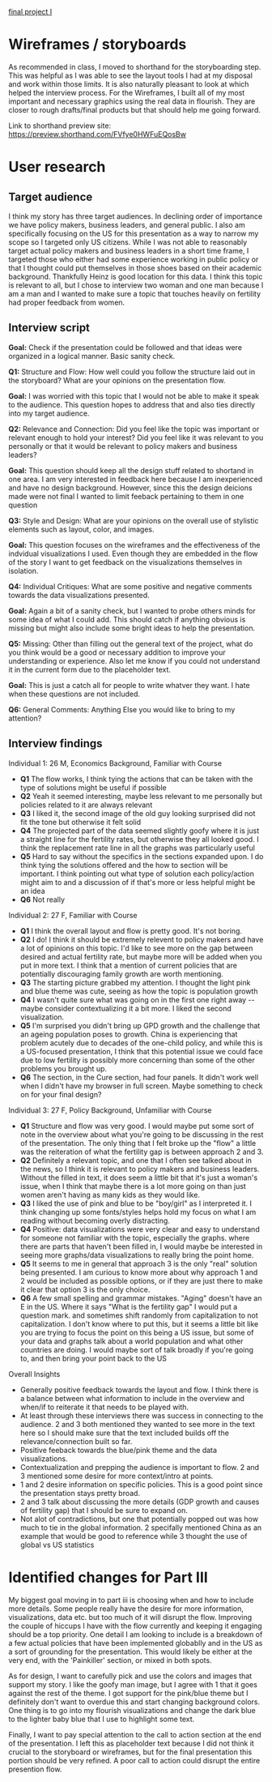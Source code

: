 [final project I](https://gagecallahan.github.io/Callahan_Portfolio/Part_1.html)

# Wireframes / storyboards

As recommended in class, I moved to shorthand for the storyboarding step. This was helpful as I was able to see the layout tools I had at my disposal and work within those limits. It is also naturally pleasant to look at which helped the interview process.
For the Wireframes, I built all of my most important and necessary graphics using the real data in flourish. They are closer to rough drafts/final products but that should help me going forward.

Link to shorthand preview site: https://preview.shorthand.com/FVfye0HWFuEQosBw

# User research 

## Target audience
I think my story has three target audiences. In declining order of importance we have policy makers, business leaders, and general public. I also am specifically focusing on the US for this presentation as a way to narrow my scope so I targeted only US citizens. While I was not able to reasonably target actual policy makers and business leaders in a short time frame, I targeted those who either had some experience working in public policy or that I thought could put themselves in those shoes based on their academic background. Thankfully Heinz is good location for this data. I think this topic is relevant to all, but I chose to interview two woman and one man because I am a man and I wanted to make sure a topic that touches heavily on fertility had proper feedback from women.

## Interview script

**Goal:** Check if the presentation could be followed and that ideas were organized in a logical manner. Basic sanity check.

**Q1:** Structure and Flow: How well could you follow the structure laid out in the storyboard? What are your opinions on the presentation flow.

**Goal:** I was worried with this topic that I would not be able to make it speak to the audience. This question hopes to address that and also ties directly into my target audience.

**Q2:** Relevance and Connection: Did you feel like the topic was important or relevant enough to hold your interest? Did you feel like it was relevant to you personally or that it would be relevant to policy makers and business leaders?

**Goal:** This question should keep all the design stuff related to shortand in one area. I am very interested in feedback here because I am inexperienced and have no design background. However, since this the design deicions made were not final I wanted to limit feeback pertaining to them in one question

**Q3:** Style and Design: What are your opinions on the overall use of stylistic elements such as layout, color, and images.

**Goal:** This question focuses on the wireframes and the effectiveness of the indvidual visualizations I used. Even though they are embedded in the flow of the story I want to get feedback on the visualizations themselves in isolation.

**Q4:** Individual Critiques: What are some positive and negative comments towards the data visualizations presented.

**Goal:** Again a bit of a sanity check, but I wanted to probe others minds for some idea of what I could add. This should catch if anything obvious is missing but might also include some bright ideas to help the presentation.

**Q5:** Missing: Other than filling out the general text of the project, what do you think would be a good or necessary addition to improve your understanding or experience. Also let me know if you could not understand it in the current form due to the placeholder text.

**Goal:** This is just a catch all for people to write whatver they want. I hate when these questions are not included.

**Q6:** General Comments: Anything Else you would like to bring to my attention?

## Interview findings

Individual 1: 26 M, Economics Background, Familiar with Course

* **Q1** The flow works, I think tying the actions that can be taken with the type of solutions might be useful if possible
* **Q2** Yeah it seemed interesting, maybe less relevant to me personally but policies related to it are always relevant
* **Q3** I liked it, the second image of the old guy looking surprised did not fit the tone but otherwise it felt solid
* **Q4** The projected part of the data seemed slightly goofy where it is just a straight line for the fertility rates, but otherwise they all looked good. I think the replacement rate line in all the graphs was particularly useful
* **Q5** Hard to say without the specifics in the sections expanded upon. I do think tying the solutions offered and the how to section will be important. I think pointing out what type of solution each policy/action might aim to and a discussion of if that's more or less helpful might be an idea
* **Q6** Not really

Individual 2: 27 F, Familiar with Course

* **Q1** I think the overall layout and flow is pretty good. It's not boring.
* **Q2** I do! I think it should be extremely relevent to policy makers and have a lot of opinions on this topic. I'd like to see more on the gap between desired and actual fertility rate, but maybe more will be added when you put in more text. I think that a mention of current policies that are potentially discouraging family growth are worth mentioning.
* **Q3** The starting picture grabbed my attention. I thought the light pink and blue theme was cute, seeing as how the topic is population growth
* **Q4** I wasn't quite sure what was going on in the first one right away -- maybe consider contextualizing it a bit more. I liked the second visualization.
* **Q5** I'm surprised you didn't bring up GPD growth and the challenge that an ageing population poses to growth. China is experiencing that problem acutely due to decades of the one-child policy, and while this is a US-focused presentation, I think that this potential issue we could face due to low fertility is possibly more concerning than some of the other problems you brought up.
* **Q6** The section, in the Cure section, had four panels. It didn't work well when I didn't have my browser in full screen. Maybe something to check on for your final design?

Individual 3: 27 F, Policy Background, Unfamiliar with Course

* **Q1** Structure and flow was very good. I would maybe put some sort of note in the overview about what you're going to be discussing in the rest of the presentation. The only thing that I felt broke up the "flow" a little was the reiteration of what the fertility gap is between approach 2 and 3. 
* **Q2** Definitely a relevant topic, and one that I often see talked about in the news, so I think it is relevant to policy makers and business leaders. Without the filled in text, it does seem a little bit that it's just a woman's issue, when I think that maybe there is a lot more going on than just women aren't having as many kids as they would like. 
* **Q3** I liked the use of pink and blue to be "boy/girl" as I interpreted it. I think changing up some fonts/styles helps hold my focus on what I am reading without becoming overly distracting. 
* **Q4** Positive: data visualizations were very clear and easy to understand for someone not familiar with the topic, especially the graphs. where there are parts that haven't been filled in, I would maybe be interested in seeing more graphs/data visualizations to really bring the point home. 
* **Q5** It seems to me in general that approach 3 is the only "real" solution being presented. I am curious to know more about why approach 1 and 2 would be included as possible options, or if they are just there to make it clear that option 3 is the only choice. 
* **Q6** A few small spelling and grammar mistakes. "Aging" doesn't have an E in the US. Where it says "What is the fertility gap" I would put a question mark. and sometimes shift randomly from capitalization to not capitalization. I don't know where to put this, but it seems a little bit like you are trying to focus the point on this being a US issue, but some of your data and graphs talk about a world population and what other countries are doing. I would maybe sort of talk broadly if you're going to, and then bring your point back to the US

Overall Insights

* Generally positive feedback towards the layout and flow. I think there is a balance between what information to include in the overview and when/if to reiterate it that needs to be played with.
* At least through these interviews there was success in connecting to the audience. 2 and 3 both mentioned they wanted to see more in the text here so I should make sure that the text included builds off the relevance/connection built so far.
* Positive feeback towards the blue/pink theme and the data visualizations.
* Contextualization and prepping the audience is important to flow. 2 and 3 mentioned some desire for more context/intro at points.
* 1 and 2 desire information on specific policies. This is a good point since the presentation stays pretty broad.
* 2 and 3 talk about discussing the more details (GDP growth and causes of fertility gap) that I should be sure to expand on.
* Not alot of contradictions, but one that potentially popped out was how much to tie in the global information. 2 specifally mentioned China as an example that would be good to reference while 3 thought the use of global vs US statistics 

# Identified changes for Part III

My biggest goal moving in to part iii is choosing when and how to include more details. Some people really have the desire for more information, visualizations, data etc. but too much of it will disrupt the flow. Improving the couple of hiccups I have with the flow currently and keeping it engaging should be a top priority. One detail I am looking to include is a breakdown of a few actual policies that have been implemented globablly and in the US as a sort of grounding for the presentation. This would likely be either at the very end, with the 'Painkiller' section, or mixed in both spots.

As for design, I want to carefully pick and use the colors and images that support my story. I like the goofy man image, but I agree with 1 that it goes against the rest of the theme. I got support for the pink/blue theme but I definitely don't want to overdue this and start changing background colors. One thing is to go into my flourish visualizations and change the dark blue to the lighter baby blue that I use to highlight some text.

Finally, I want to pay special attention to the call to action section at the end of the presentation. I left this as placeholder text because I did not think it crucial to the storyboard or wireframes, but for the final presentation this portion should be very refined. A poor call to action could disrupt the entire presention flow.

